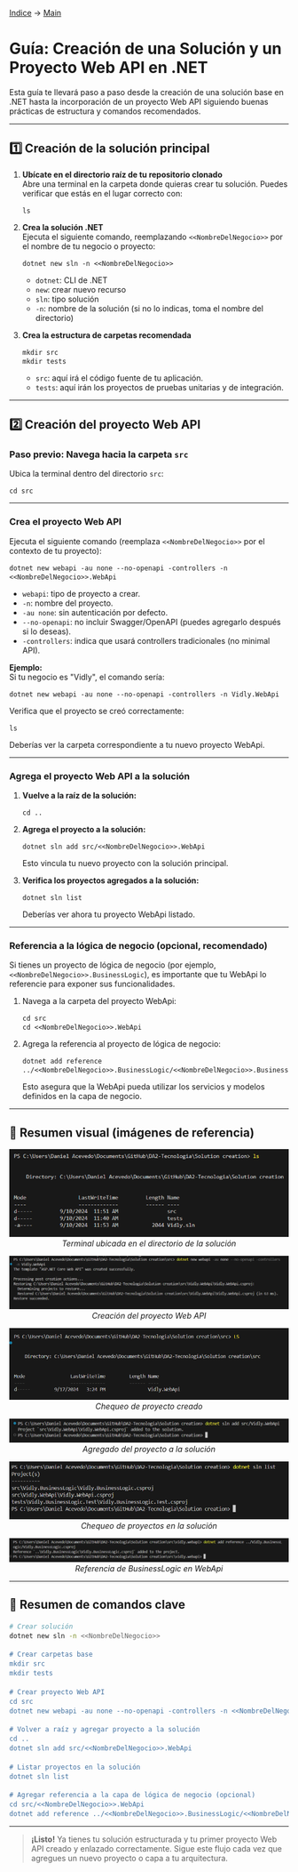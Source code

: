 [Indice](https://github.com/IngSoft-DA2/DA2-Tecnologia/tree/web-api#indice) -> [Main](https://github.com/IngSoft-DA2/DA2-Tecnologia/tree/main)

# Guía: Creación de una Solución y un Proyecto Web API en .NET

Esta guía te llevará paso a paso desde la creación de una solución base en .NET hasta la incorporación de un proyecto Web API siguiendo buenas prácticas de estructura y comandos recomendados.

---

## 1️⃣ Creación de la solución principal

1. **Ubícate en el directorio raíz de tu repositorio clonado**  
   Abre una terminal en la carpeta donde quieras crear tu solución. Puedes verificar que estás en el lugar correcto con:

   ```
   ls
   ```

2. **Crea la solución .NET**  
   Ejecuta el siguiente comando, reemplazando `<<NombreDelNegocio>>` por el nombre de tu negocio o proyecto:

   ```
   dotnet new sln -n <<NombreDelNegocio>>
   ```

   - `dotnet`: CLI de .NET
   - `new`: crear nuevo recurso
   - `sln`: tipo solución
   - `-n`: nombre de la solución (si no lo indicas, toma el nombre del directorio)

3. **Crea la estructura de carpetas recomendada**

   ```
   mkdir src
   mkdir tests
   ```

   - `src`: aquí irá el código fuente de tu aplicación.
   - `tests`: aquí irán los proyectos de pruebas unitarias y de integración.

---

## 2️⃣ Creación del proyecto Web API

### Paso previo: Navega hacia la carpeta `src`

Ubica la terminal dentro del directorio `src`:

```
cd src
```

---

### Crea el proyecto Web API

Ejecuta el siguiente comando (reemplaza `<<NombreDelNegocio>>` por el contexto de tu proyecto):

```
dotnet new webapi -au none --no-openapi -controllers -n <<NombreDelNegocio>>.WebApi
```

- `webapi`: tipo de proyecto a crear.
- `-n`: nombre del proyecto.
- `-au none`: sin autenticación por defecto.
- `--no-openapi`: no incluir Swagger/OpenAPI (puedes agregarlo después si lo deseas).
- `-controllers`: indica que usará controllers tradicionales (no minimal API).

**Ejemplo:**  
Si tu negocio es "Vidly", el comando sería:
```
dotnet new webapi -au none --no-openapi -controllers -n Vidly.WebApi
```

Verifica que el proyecto se creó correctamente:

```
ls
```

Deberías ver la carpeta correspondiente a tu nuevo proyecto WebApi.

---

### Agrega el proyecto Web API a la solución

1. **Vuelve a la raíz de la solución:**

   ```
   cd ..
   ```

2. **Agrega el proyecto a la solución:**

   ```
   dotnet sln add src/<<NombreDelNegocio>>.WebApi
   ```

   Esto vincula tu nuevo proyecto con la solución principal.

3. **Verifica los proyectos agregados a la solución:**

   ```
   dotnet sln list
   ```

   Deberías ver ahora tu proyecto WebApi listado.

---

### Referencia a la lógica de negocio (opcional, recomendado)

Si tienes un proyecto de lógica de negocio (por ejemplo, `<<NombreDelNegocio>>.BusinessLogic`), es importante que tu WebApi lo referencie para exponer sus funcionalidades.

1. Navega a la carpeta del proyecto WebApi:

   ```
   cd src
   cd <<NombreDelNegocio>>.WebApi
   ```

2. Agrega la referencia al proyecto de lógica de negocio:

   ```
   dotnet add reference ../<<NombreDelNegocio>>.BusinessLogic/<<NombreDelNegocio>>.BusinessLogic.csproj
   ```

   Esto asegura que la WebApi pueda utilizar los servicios y modelos definidos en la capa de negocio.

---

## 📸 Resumen visual (imágenes de referencia)

<p align="center">
  <img src="images/image-20.png"/>
  <br/>
  <em>Terminal ubicada en el directorio de la solución</em>
</p>

<p align="center">
  <img src="images/image-21.png"/>
  <br/>
  <em>Creación del proyecto Web API</em>
</p>

<p align="center">
  <img src="images/image-22.png"/>
  <br/>
  <em>Chequeo de proyecto creado</em>
</p>

<p align="center">
  <img src="images/image-23.png"/>
  <br/>
  <em>Agregado del proyecto a la solución</em>
</p>

<p align="center">
  <img src="images/image-24.png"/>
  <br/>
  <em>Chequeo de proyectos en la solución</em>
</p>

<p align="center">
  <img src="images/image-25.png"/>
  <br/>
  <em>Referencia de BusinessLogic en WebApi</em>
</p>

---

## 📝 Resumen de comandos clave

```bash
# Crear solución
dotnet new sln -n <<NombreDelNegocio>>

# Crear carpetas base
mkdir src
mkdir tests

# Crear proyecto Web API
cd src
dotnet new webapi -au none --no-openapi -controllers -n <<NombreDelNegocio>>.WebApi

# Volver a raíz y agregar proyecto a la solución
cd ..
dotnet sln add src/<<NombreDelNegocio>>.WebApi

# Listar proyectos en la solución
dotnet sln list

# Agregar referencia a la capa de lógica de negocio (opcional)
cd src/<<NombreDelNegocio>>.WebApi
dotnet add reference ../<<NombreDelNegocio>>.BusinessLogic/<<NombreDelNegocio>>.BusinessLogic.csproj
```

---

> **¡Listo!** Ya tienes tu solución estructurada y tu primer proyecto Web API creado y enlazado correctamente. Sigue este flujo cada vez que agregues un nuevo proyecto o capa a tu arquitectura.
